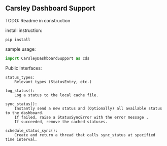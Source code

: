 ## Carsley Dashboard Support
TODO: Readme in construction

install instruction:
```shell
pip install 
```

sample usage:
```python
import CarsleyDashboardSupport as cds
```

Public Interfaces:

    status_types:
        Relevant types (StatusEntry, etc.)

    log_status():
        Log a status to the local cache file.

    sync_status():
        Instantly send a new status and (Optionally) all available status to the dashboard.
        If failed, raise a StatusSyncError with the error message .
        If succeeded, remove the cached statuses.  
    
    schedule_status_sync():
        Create and return a thread that calls sync_status at specified time interval. 